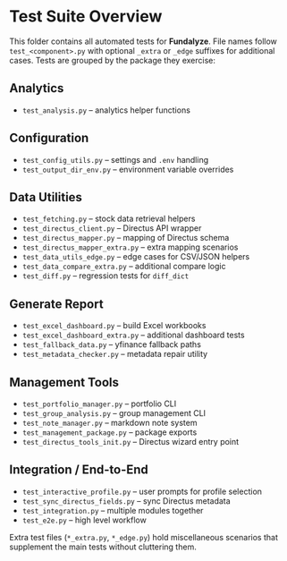 # Test Suite Overview

This folder contains all automated tests for **Fundalyze**.  File names follow
`test_<component>.py` with optional `_extra` or `_edge` suffixes for additional
cases.  Tests are grouped by the package they exercise:

## Analytics
- `test_analysis.py` – analytics helper functions

## Configuration
- `test_config_utils.py` – settings and `.env` handling
- `test_output_dir_env.py` – environment variable overrides

## Data Utilities
- `test_fetching.py` – stock data retrieval helpers
- `test_directus_client.py` – Directus API wrapper
- `test_directus_mapper.py` – mapping of Directus schema
- `test_directus_mapper_extra.py` – extra mapping scenarios
- `test_data_utils_edge.py` – edge cases for CSV/JSON helpers
- `test_data_compare_extra.py` – additional compare logic
- `test_diff.py` – regression tests for `diff_dict`

## Generate Report
- `test_excel_dashboard.py` – build Excel workbooks
- `test_excel_dashboard_extra.py` – additional dashboard tests
- `test_fallback_data.py` – yfinance fallback paths
- `test_metadata_checker.py` – metadata repair utility

## Management Tools
- `test_portfolio_manager.py` – portfolio CLI
- `test_group_analysis.py` – group management CLI
- `test_note_manager.py` – markdown note system
- `test_management_package.py` – package exports
- `test_directus_tools_init.py` – Directus wizard entry point

## Integration / End-to-End
- `test_interactive_profile.py` – user prompts for profile selection
- `test_sync_directus_fields.py` – sync Directus metadata
- `test_integration.py` – multiple modules together
- `test_e2e.py` – high level workflow

Extra test files (`*_extra.py`, `*_edge.py`) hold miscellaneous scenarios that
supplement the main tests without cluttering them.
